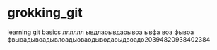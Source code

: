 # grokking_git
learning git basics
лллллл
ывдлаоывдаоывоа
ывфа
воа
фывоа
фвыоадывоадывлоадыоваодыводаоыдвоадо20394820938402384
